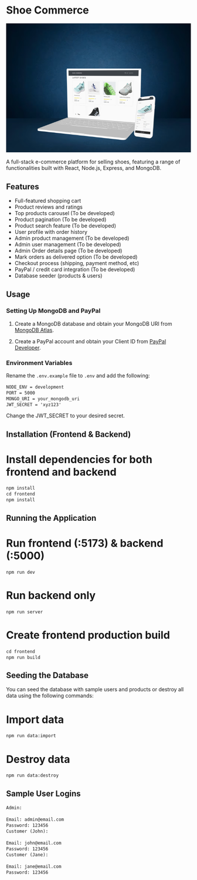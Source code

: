 # Shoe Commerce

![Shoe Commerce](./frontend/public/images/readme-shoe-commerce.png)

A full-stack e-commerce platform for selling shoes, featuring a range of functionalities built with React, Node.js, Express, and MongoDB.

## Features

- Full-featured shopping cart
- Product reviews and ratings
- Top products carousel (To be developed)
- Product pagination (To be developed)
- Product search feature (To be developed)
- User profile with order history
- Admin product management (To be developed)
- Admin user management (To be developed)
- Admin Order details page (To be developed)
- Mark orders as delivered option (To be developed)
- Checkout process (shipping, payment method, etc)
- PayPal / credit card integration (To be developed)
- Database seeder (products & users)

## Usage

### Setting Up MongoDB and PayPal

1. Create a MongoDB database and obtain your MongoDB URI from [MongoDB Atlas](https://www.mongodb.com/cloud/atlas).

2. Create a PayPal account and obtain your Client ID from [PayPal Developer](https://developer.paypal.com/).

### Environment Variables

Rename the `.env.example` file to `.env` and add the following:

```
NODE_ENV = development
PORT = 5000
MONGO_URI = your_mongodb_uri
JWT_SECRET = 'xyz123'
```

Change the JWT_SECRET to your desired secret.

## Installation (Frontend & Backend)

# Install dependencies for both frontend and backend

```
npm install
cd frontend
npm install
```

## Running the Application

# Run frontend (:5173) & backend (:5000)

```
npm run dev
```

# Run backend only

```
npm run server
```

# Create frontend production build

```
cd frontend
npm run build
```

## Seeding the Database

You can seed the database with sample users and products or destroy all data using the following commands:

# Import data

```
npm run data:import
```

# Destroy data

```
npm run data:destroy
```

## Sample User Logins

```
Admin:

Email: admin@email.com
Password: 123456
Customer (John):

Email: john@email.com
Password: 123456
Customer (Jane):

Email: jane@email.com
Password: 123456
```

